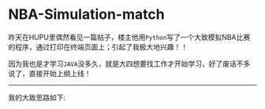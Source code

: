# NBA-Simulation-match

昨天在HUPU里偶然看见一篇帖子，楼主他用`Python`写了一个大致模拟NBA比赛的程序，通过打印在终端页面上；引起了我极大地兴趣！！

因为我也是才学习`JAVA`没多久，就是大四想要找工作才开始学习，好了废话不多说了，直接开始上纲上线！

----------

我的大致思路如下:

